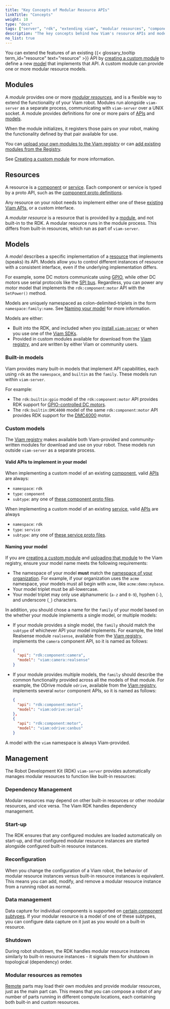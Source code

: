 ```yaml
---
title: "Key Concepts of Modular Resource APIs"
linkTitle: "Concepts"
weight: 10
type: "docs"
tags: ["server", "rdk", "extending viam", "modular resources", "components", "services"]
description: "The key concepts behind how Viam's resource APIs and models are uniquely namespaced and modular resource management with the RDK."
no_list: true
---
```


You can extend the features of an existing {{< glossary_tooltip term_id="resource" text="resource" >}} API by [creating a custom module](/extend/modular-resources/create/) to define a new [model](#models) that implements that API.
A custom module can provide one or more modular resource models.

## Modules

A *module* provides one or more [*modular resources*](#resources), and is a flexible way to extend the functionality of your Viam robot.
Modules run alongside `viam-server` as a separate process, communicating with `viam-server` over a UNIX socket.
A module provides definitions for one or more pairs of [APIs](#valid-apis-to-implement-in-your-model) and [models](#models).

When the module initializes, it registers those pairs on your robot, making the functionality defined by that pair available for use.

You can [upload your own modules to the Viam registry](/extend/modular-resources/upload/) or can [add existing modules from the Registry](/extend/modular-resources/configure/).

See [Creating a custom module](/extend/modular-resources/create/) for more information.

## Resources

A resource is a [component](/components/) or [service](/services/).
Each component or service is typed by a proto API, such as the [component proto definitions](https://github.com/viamrobotics/api/tree/main/proto/viam/component).

Any resource on your robot needs to implement either one of these [existing Viam APIs](#valid-apis-to-implement-in-your-model), or a custom interface.

A *modular resource* is a resource that is provided by a [module](#modules), and not built-in to the RDK.
A modular resource runs in the module process. This differs from built-in resources, which run as part of `viam-server`.

## Models

A *model* describes a specific implementation of a [resource](#resources) that implements (speaks) its API.
Models allow you to control different instances of resource with a consistent interface, even if the underlying implementation differs.

For example, some DC motors communicate using [GPIO](/components/board/), while other DC motors use serial protocols like the [SPI bus](/components/board/#spis).
Regardless, you can power any motor model that implements the `rdk:component:motor` API with the `SetPower()` method.

Models are uniquely namespaced as colon-delimited-triplets in the form `namespace:family:name`.
See [Naming your model](/extend/modular-resources/key-concepts/#naming-your-model) for more information.

Models are either:

- Built into the RDK, and included when you [install `viam-server`](/installation/) or when you use one of the [Viam SDKs](/program/apis/).
- Provided in custom modules available for download from the [Viam registry](https://app.viam.com/registry), and are written by either Viam or community users.

### Built-in models

Viam provides many built-in models that implement API capabilities, each using `rdk` as the `namespace`, and `builtin` as the `family`.
These models run within `viam-server`.

For example:

- The `rdk:builtin:gpio` model of the `rdk:component:motor` API provides RDK support for [GPIO-controlled DC motors](/components/motor/gpio/).
- The `rdk:builtin:DMC4000` model of the same `rdk:component:motor` API provides RDK support for the [DMC4000](/components/motor/dmc4000/) motor.

### Custom models

The [Viam registry](https://app.viam.com/registry) makes available both Viam-provided and community-written modules for download and use on your robot.
These models run outside `viam-server` as a separate process.

#### Valid APIs to implement in your model

When implementing a custom model of an existing [component](/components/), valid [APIs](/program/apis/) are always:

- `namespace`: `rdk`
- `type`: `component`
- `subtype`: any one of [these component proto files](https://github.com/viamrobotics/api/tree/main/proto/viam/component).

When implementing a custom model of an existing [service](/services/), valid [APIs](/program/apis/) are always

- `namespace`: `rdk`
- `type`: `service`
- `subtype`: any one of [these service proto files](https://github.com/viamrobotics/api/tree/main/proto/viam/service).

#### Naming your model

If you are [creating a custom module](/extend/modular-resources/create/) and [uploading that module](/extend/modular-resources/upload/) to the Viam registry, ensure your model name meets the following requirements:

- The namespace of your model **must** match the [namespace of your organization](/manage/fleet/organizations/#create-a-namespace-for-your-organization).
  For example, if your organization uses the `acme` namespace, your models must all begin with `acme`, like `acme:demo:mybase`.
- Your model triplet must be all-lowercase.
- Your model triplet may only use alphanumeric (`a-z` and `0-9`), hyphen (`-`), and underscore (`_`) characters.

In addition, you should chose a name for the `family` of your model based on the whether your module implements a single model, or multiple models:

- If your module provides a single model, the `family` should match the `subtype` of whichever API your model implements.
  For example, the Intel Realsense module `realsense`, available from the [Viam registry](https://app.viam.com/module/viam/realsense), implements the `camera` component API, so it is named as follows:

  ```json {class="line-numbers linkable-line-numbers"}
  {
    "api": "rdk:component:camera",
    "model": "viam:camera:realsense"
  }
  ```

- If your module provides multiple models, the `family` should describe the common functionality provided across all the models of that module.
  For example, the ODrive module `odrive`, available from the [Viam registry](https://app.viam.com/module/viam/odrive), implements several `motor` component APIs, so it is named as follows:

  ```json {class="line-numbers linkable-line-numbers"}
  {
    "api": "rdk:component:motor",
    "model": "viam:odrive:serial"
  },
  {
    "api": "rdk:component:motor",
    "model": "viam:odrive:canbus"
  }
  ```

A model with the `viam` namespace is always Viam-provided.

## Management

The Robot Development Kit (RDK) `viam-server` provides automatically manages modular resources to function like built-in resources:

### Dependency Management

Modular resources may depend on other built-in resources or other modular resources, and vice versa.
The Viam RDK handles dependency management.

### Start-up

The RDK ensures that any configured modules are loaded automatically on start-up, and that configured modular resource instances are started alongside configured built-in resource instances.

### Reconfiguration

When you change the configuration of a Viam robot, the behavior of modular resource instances versus built-in resource instances is equivalent.
This means you can add, modify, and remove a modular resource instance from a running robot as normal.

### Data management

Data capture for individual components is supported on [certain component subtypes](/services/data/configure-data-capture/#configure-data-capture-for-individual-components).
If your modular resource is a model of one of these subtypes, you can configure data capture on it just as you would on a built-in resource.

### Shutdown

During robot shutdown, the RDK handles modular resource instances similarly to built-in resource instances - it signals them for shutdown in topological (dependency) order.

### Modular resources as remotes

[Remote](/manage/parts-and-remotes/) parts may load their own modules and provide modular resources, just as the main part can.
This means that you can compose a robot of any number of parts running in different compute locations, each containing both built-in and custom resources.
